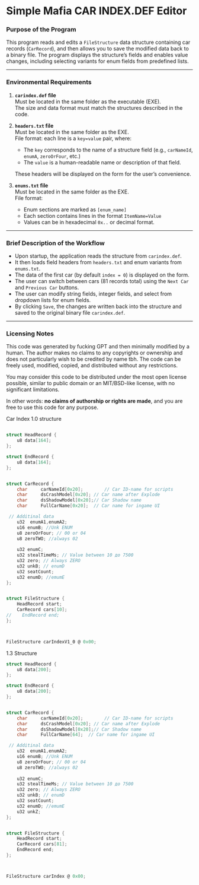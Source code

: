 # Simple Mafia CAR INDEX.DEF Editor 

### Purpose of the Program

This program reads and edits a `FileStructure` data structure containing car records (`CarRecord`), and then allows you to save the modified data back to a binary file. The program displays the structure’s fields and enables value changes, including selecting variants for enum fields from predefined lists.

---

### Environmental Requirements

1. **`carindex.def` file**  
   Must be located in the same folder as the executable (EXE).  
   The size and data format must match the structures described in the code.

2. **`headers.txt` file**  
   Must be located in the same folder as the EXE.  
   File format: each line is a `key=value` pair, where:
   - The `key` corresponds to the name of a structure field (e.g., `carNameId`, `enumA`, `zeroOrFour`, etc.)
   - The `value` is a human-readable name or description of that field.  
   
   These headers will be displayed on the form for the user’s convenience.

3. **`enums.txt` file**  
   Must be located in the same folder as the EXE.  
   File format:
   - Enum sections are marked as `[enum_name]`
   - Each section contains lines in the format `ItemName=Value`
   - Values can be in hexadecimal `0x..` or decimal format.

---

### Brief Description of the Workflow

- Upon startup, the application reads the structure from `carindex.def`.
- It then loads field headers from `headers.txt` and enum variants from `enums.txt`.
- The data of the first car (by default `index = 0`) is displayed on the form.
- The user can switch between cars (81 records total) using the `Next Car` and `Previous Car` buttons.
- The user can modify string fields, integer fields, and select from dropdown lists for enum fields.
- By clicking `Save`, the changes are written back into the structure and saved to the original binary file `carindex.def`.

---

### Licensing Notes

This code was generated by fucking GPT and then minimally modified by a human. The author makes no claims to any copyrights or ownership and does not particularly wish to be credited by name tbh. The code can be freely used, modified, copied, and distributed without any restrictions. 

You may consider this code to be distributed under the most open license possible, similar to public domain or an MIT/BSD-like license, with no significant limitations.

In other words: **no claims of authorship or rights are made**, and you are free to use this code for any purpose.

Car Index 1.0 structure
```c

struct HeadRecord {
    u8 data[164];
};

struct EndRecord {
    u8 data[164];
};


struct CarRecord {
    char     carNameId[0x20];        // Car ID-name for scripts
    char     dsCrashModel[0x20]; // Car name after Explode
    char     dsShadowModel[0x20];// Car Shadow name
    char     FullCarName[0x20];  // Car name for ingame UI 

 // Additinal data
    u32  enumA1,enumA2;     
    u16 enumB; //Unk ENUM
    u8 zeroOrFour; // 00 or 04
    u8 zeroTWO; //always 02
    
    u32 enumC;
    u32 stealTimeMs; // Value between 10 до 7500
    u32 zero; // Always ZERO
    u32 unkB; // enumD
    u32 seatCount;
    u32 enumD; //emumE
};


struct FileStructure {
    HeadRecord start;
    CarRecord cars[10];
//    EndRecord end;
};



FileStructure carIndexV1_0 @ 0x00;

```

1.3 Structure
```c
struct HeadRecord {
    u8 data[200];
};

struct EndRecord {
    u8 data[200];
};


struct CarRecord {
    char     carNameId[0x20];        // Car ID-name for scripts
    char     dsCrashModel[0x20]; // Car name after Explode
    char     dsShadowModel[0x20];// Car Shadow name
    char     FullCarName[64];  // Car name for ingame UI 

 // Additinal data
    u32  enumA1,enumA2;     
    u16 enumB; //Unk ENUM
    u8 zeroOrFour; // 00 or 04
    u8 zeroTWO; //always 02
    
    u32 enumC;
    u32 stealTimeMs; // Value between 10 до 7500
    u32 zero; // Always ZERO
    u32 unkB; // enumD
    u32 seatCount;
    u32 enumD; //emumE
    u32 unkZ;
};


struct FileStructure {
    HeadRecord start;
    CarRecord cars[81];
    EndRecord end;
};



FileStructure carIndex @ 0x00;
```
